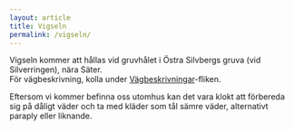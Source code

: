 ```yaml
---
layout: article
title: Vigseln
permalink: /vigseln/
---
```


Vigseln kommer att hållas vid gruvhålet i Östra Silvbergs gruva (vid Silverringen), nära Säter.  
För vägbeskrivning, kolla under [Vägbeskrivningar](/directions/)-fliken.

Eftersom vi kommer befinna oss utomhus kan det vara klokt att förbereda sig på dåligt väder och ta med kläder som tål sämre väder, alternativt paraply eller liknande.
